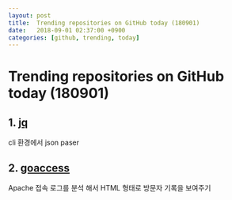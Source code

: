 ```yaml
---
layout: post
title:  Trending repositories on GitHub today (180901)
date:   2018-09-01 02:37:00 +0900
categories: [github, trending, today]
---
```

# Trending repositories on GitHub today (180901)

## 1. [jq](https://github.com/stedolan/jq)

cli 환경에서 json paser

## 2. [goaccess](https://github.com/allinurl/goaccess)

Apache 접속 로그를 분석 해서 HTML 형태로 방문자 기록을 보여주기